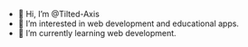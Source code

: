 - 👋 Hi, I’m @Tilted-Axis
- 👀 I’m interested in web development and educational apps.
- 🌱 I’m currently learning web development.
<!---
Tilted-Axis/Tilted-Axis is a ✨ special ✨ repository because its `README.md` (this file) appears on your GitHub profile.
You can click the Preview link to take a look at your changes.
--->

